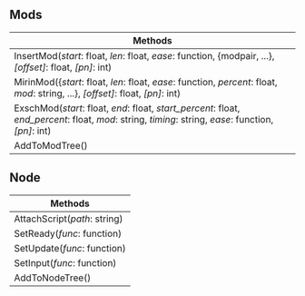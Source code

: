## Mods
| Methods |
| --- |
| InsertMod(*start*: float, *len*: float, *ease*: function, {modpair, ...}, *\[offset\]*: float, *\[pn\]*: int) |
| MirinMod(\{*start*: float, *len*: float, *ease*: function, *percent*: float, *mod*: string, ...\}, *\[offset\]*: float, *\[pn\]*: int) |
| ExschMod(*start*: float, *end*: float, *start_percent*: float, *end_percent*: float, *mod*: string, *timing*: string, *ease*: function, *\[pn\]*: int) |
| AddToModTree() |

## Node
| Methods |
| --- |
| AttachScript(*path*: string) |
| SetReady(*func*: function) |
| SetUpdate(*func*: function) |
| SetInput(*func*: function) |
| AddToNodeTree() |
